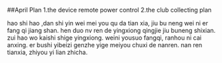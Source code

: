 ##April Plan
1.the device remote power control
2.the club collecting plan


hao shi hao ,dan shi yin wei mei you qu da tian xia, jiu bu neng wei ni er fang qi jiang shan.
hen duo nv ren de yingxiong qingjie jiu buneng shixian. zui hao wo kaishi shige yingxiong. weini yousuo fangqi, ranhou ni cai anxing. er bushi yibeizi genzhe yige meiyou chuxi de nanren.
nan ren tianxia, zhiyou yi lian zhicha.
